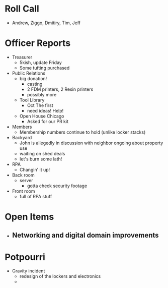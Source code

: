 Roll Call
=========
- Andrew, Ziggo, Dmitiry, Tim, Jeff
  
Officer Reports
===============
- Treasurer
  - 5kish, update Friday
  - Some tufting purchased
- Public Relations
  - big donation!
    - casting
    - 2 FDM printers, 2 Resin printers
    - possibly more
  - Tool Library
    - Oct The first
    - need ideas! Help!
  - Open House Chicago
    - Asked for our PR kit
- Members
  - Membership numbers continue to hold (unlike locker stacks)
- Backyard
  - John is allegedly in discussion with neighbor ongoing about property use
  - waiting on shed deals
  - let's burn some lath!
- RPA
   - Changin' it up!
- Back room
  - server
    - gotta check security footage
- Front room
  - full of RPA stuff

Open Items
==========
- Networking and digital domain improvements
  - 
  
Potpourri
=========
- Gravity incident
  - redesign of the lockers and electronics
  - 
